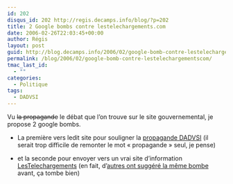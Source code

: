 ```yaml
---
id: 202
disqus_id: 202 http://regis.decamps.info/blog/?p=202
title: 2 Google bombs contre lestelechargements.com
date: 2006-02-26T22:03:45+00:00
author: Régis
layout: post
guid: http://blog.decamps.info/2006/02/google-bomb-contre-lestelechargementscom/
permalink: /blog/2006/02/google-bomb-contre-lestelechargementscom/
tmac_last_id:
  - ""
categories:
  - Politique
tags:
  - DADVSI
---
```

Vu <strike>la propagande</strike> le débat que l’on trouve sur le site gouvernemental, je propose 2 google bombs.

* La première vers ledit site pour souligner la [propagande DADVSI](http://www.lestelechargements.com/) (il serait trop difficile de remonter le mot « propagande » seul, je pense)
  
* et la seconde pour envoyer vers un vrai site d’information <a href="http://lestelechargements.info" alt="lestelechargements" title="lestelechargements">LesTelechargements</a> (en fait, d’[autres ont suggéré la même bombe](http://www.odebi.org/forums/index.php?showtopic=4733) avant, ça tombe bien)
